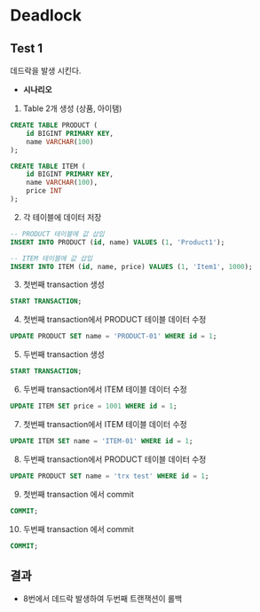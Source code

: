 # Deadlock

## Test 1
데드락을 발생 시킨다.

- **시나리오**
1. Table 2개 생성 (상품, 아이탬)
```sql
CREATE TABLE PRODUCT (
    id BIGINT PRIMARY KEY,
    name VARCHAR(100)
);

CREATE TABLE ITEM (
    id BIGINT PRIMARY KEY,
    name VARCHAR(100),
    price INT
);
```

2. 각 테이블에 데이터 저장
```sql
-- PRODUCT 테이블에 값 삽입
INSERT INTO PRODUCT (id, name) VALUES (1, 'Product1');

-- ITEM 테이블에 값 삽입
INSERT INTO ITEM (id, name, price) VALUES (1, 'Item1', 1000);
```

3. 첫번째 transaction 생성
```sql
START TRANSACTION;
```
4. 첫번째 transaction에서 PRODUCT 테이블 데이터 수정
```sql
UPDATE PRODUCT SET name = 'PRODUCT-01' WHERE id = 1;
```
5. 두번째 transaction 생성
```sql
START TRANSACTION;
```
6. 두번째 transaction에서 ITEM 테이블 데이터 수정
```sql
UPDATE ITEM SET price = 1001 WHERE id = 1;
```
7. 첫번째 transaction에서 ITEM 테이블 데이터 수정
```sql
UPDATE ITEM SET name = 'ITEM-01' WHERE id = 1;
```
8. 두번째 transaction에서 PRODUCT 테이블 데이터 수정
```sql
UPDATE PRODUCT SET name = 'trx test' WHERE id = 1;
```
9. 첫번째 transaction 에서 commit
```sql
COMMIT;
```
10. 두번째 transaction 에서 commit
```sql
COMMIT;
```

## 결과

- 8번에서 데드락 발생하여 두번째 트랜잭션이 롤백
